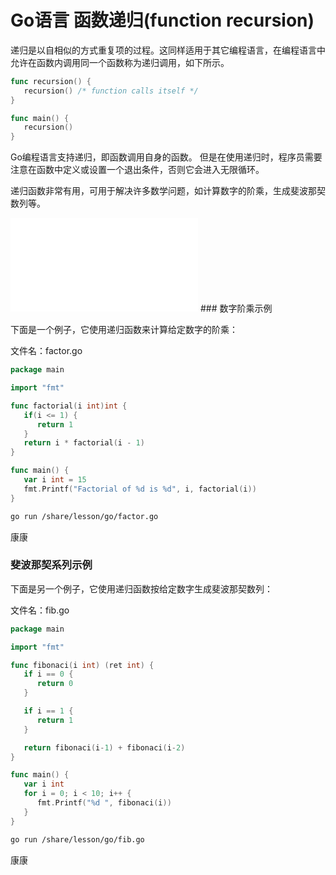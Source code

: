 # Go语言 函数递归(function recursion)

递归是以自相似的方式重复项的过程。这同样适用于其它编程语言，在编程语言中允许在函数内调用同一个函数称为递归调用，如下所示。

```go
func recursion() {
   recursion() /* function calls itself */
}

func main() {
   recursion()
}
```

Go编程语言支持递归，即函数调用自身的函数。 但是在使用递归时，程序员需要注意在函数中定义或设置一个退出条件，否则它会进入无限循环。

递归函数非常有用，可用于解决许多数学问题，如计算数字的阶乘，生成斐波那契数列等。

<iframe src="//player.bilibili.com/player.html?aid=92510911&bvid=BV16E411H7og&cid=157941524&page=47" scrolling="no" border="0" frameborder="no" framespacing="0" allowfullscreen="true"> </iframe>
### 数字阶乘示例

下面是一个例子，它使用递归函数来计算给定数字的阶乘：

文件名：factor.go

```go
package main

import "fmt"

func factorial(i int)int {
   if(i <= 1) {
      return 1
   }
   return i * factorial(i - 1)
}

func main() { 
   var i int = 15
   fmt.Printf("Factorial of %d is %d", i, factorial(i))
}
```

```bash
go run /share/lesson/go/factor.go
```

康康

### 斐波那契系列示例

下面是另一个例子，它使用递归函数按给定数字生成斐波那契数列：

文件名：fib.go

```go
package main

import "fmt"

func fibonaci(i int) (ret int) {
   if i == 0 {
      return 0
   }

   if i == 1 {
      return 1
   }

   return fibonaci(i-1) + fibonaci(i-2)
}

func main() {
   var i int
   for i = 0; i < 10; i++ {
      fmt.Printf("%d ", fibonaci(i))
   }
}
```

```bash
go run /share/lesson/go/fib.go
```

康康